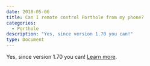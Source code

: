 ```yaml
---
date: 2018-05-06
title: Can I remote control Porthole from my phone? 
categories:
  - Porthole 
description: "Yes, since version 1.70 you can!"
type: Document
---
```

Yes, since version 1.70 you can! [Learn more](https://www.dangercove.com/porthole/remote).
